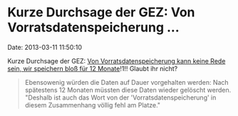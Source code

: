Kurze Durchsage der GEZ: Von Vorratsdatenspeicherung \...
=========================================================

Date: 2013-03-11 11:50:10

Kurze Durchsage der GEZ: [Von Vorratsdatenspeicherung kann keine Rede
sein, wir speichern bloß für 12
Monate](http://www.heise.de/-1819931)!1!! Glaubt ihr nicht?

> Ebensowenig würden die Daten auf Dauer vorgehalten werden: Nach
> spätestens 12 Monaten müssten diese Daten wieder gelöscht werden.
> \"Deshalb ist auch das Wort von der \'Vorratsdatenspeicherung\' in
> diesem Zusammenhang völlig fehl am Platze.\"
